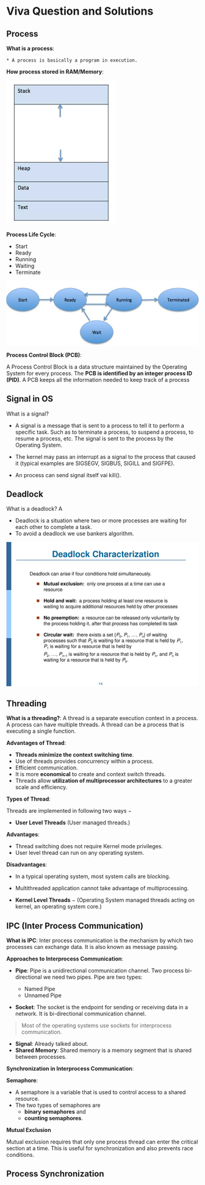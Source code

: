 # Viva Question and Solutions

## Process

**What is a process**:

```text
* A process is basically a program in execution.
```

**How process stored in RAM/Memory**:

![images](./images/process_components.jpg)

**Process Life Cycle**:

- Start
- Ready
- Running
- Waiting
- Terminate

![images](images/process_state.jpg)

**Process Control Block (PCB)**:

A Process Control Block is a data structure maintained by the Operating System for every process. The **PCB is identified by an integer process ID (PID)**. A PCB keeps all the information needed to keep track of a process

## Signal in OS

What is a signal?

- A signal is a message that is sent to a process to tell it to perform a specific task. Such as to terminate a process, to suspend a process, to resume a process, etc. The signal is sent to the process by the Operating System.

-  The kernel may pass an interrupt as a signal to the process that caused it (typical examples are SIGSEGV, SIGBUS, SIGILL and SIGFPE).

- An process can send signal itself vai kill().


## Deadlock

What is a deadlock? A

- Deadlock is a situation where two or more processes are waiting for each other to complete a task.
- To avoid a deadlock we use bankers algorithm.

![images](./images/presentation7-5.jpg)

## Threading

**What is a threading?**: A thread is a separate execution context in a process. A process can have multiple threads. A thread can be a process that is executing a single function.

**Advantages of Thread**:

- **Threads minimize the context switching time**.
- Use of threads provides concurrency within a process.
- Efficient communication.
- It is more **economical** to create and context switch threads.
- Threads allow **utilization of multiprocessor architectures** to a greater scale and efficiency.

**Types of Thread**:

Threads are implemented in following two ways −

- **User Level Threads** (User managed threads.)

**Advantages**:

- Thread switching does not require Kernel mode privileges.
- User level thread can run on any operating system.

**Disadvantages**:

- In a typical operating system, most system calls are blocking.
- Multithreaded application cannot take advantage of multiprocessing.

- **Kernel Level Threads** − (Operating System managed threads acting on kernel, an operating system core.)

## IPC (Inter Process Communication)

**What is IPC**: Inter process communication is the mechanism by which two processes can exchange data. It is also known as message passing.


**Approaches to Interprocess Communication**:

- **Pipe**: Pipe is a unidirectional communication channel. Two process bi-directional we need two pipes. Pipe are two types:

    - Named Pipe
    - Unnamed Pipe

- **Socket**: The socket is the endpoint for sending or receiving data in a network. It is bi-directional communication channel.

> Most of the operating systems use sockets for interprocess communication.

- **Signal**: Already talked about.
- **Shared Memory**: Shared memory is a memory segment that is shared between processes.

**Synchronization in Interprocess Communication**:

**Semaphore**:

- A semaphore is a variable that is used to control access to a shared resource.
- The two types of semaphores are
  - **binary semaphores** and
  - **counting semaphores**.

**Mutual Exclusion**

Mutual exclusion requires that only one process thread can enter the critical section at a time. This is useful for synchronization and also prevents race conditions.


## Process Synchronization

